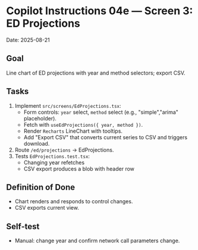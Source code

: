 # Copilot Instructions 04e — Screen 3: ED Projections
Date: 2025-08-21

## Goal
Line chart of ED projections with year and method selectors; export CSV.

## Tasks
1. Implement `src/screens/EdProjections.tsx`:
   - Form controls: `year` select, `method` select (e.g., "simple","arima" placeholder).
   - Fetch with `useEdProjections({ year, method })`.
   - Render `Recharts` LineChart with tooltips.
   - Add "Export CSV" that converts current series to CSV and triggers download.
2. Route `/ed/projections` → EdProjections.
3. Tests `EdProjections.test.tsx`:
   - Changing year refetches
   - CSV export produces a blob with header row

## Definition of Done
- Chart renders and responds to control changes.
- CSV exports current view.

## Self‑test
- Manual: change year and confirm network call parameters change.
